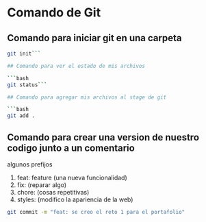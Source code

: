 # Comando de Git

## Comando para iniciar git en una carpeta 
```bash
git init```

## Comando para ver el estado de mis archivos

```bash 
git status```

## Comando para agregar mis archivos al stage de git

```bash
git add .
```
## Comando para crear una version de nuestro codigo junto a un comentario

algunos prefijos

1. feat: feature (una nueva funcionalidad)
2. fix: (reparar algo)
3. chore: (cosas repetitivas)
4. styles: (modifico la apariencia de la web)

```bash
git commit -m "feat: se creo el reto 1 para el portafolio"
```
